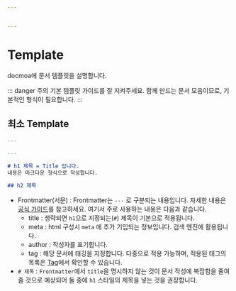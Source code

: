 ```yaml
---


---
```


# Template

docmoa에 문서 템플릿을 설명합니다.

::: danger 주의
기본 템플릿 가이드를 잘 지켜주세요. 함께 만드는 문서 모음이므로, 기본적인 형식이 필요합니다.
:::

## 최소 Template

```md {1,2,6,7}
---

---

# h1 제목 = Title 입니다.
내용은 마크다운 형식으로 작성합니다.

## h2 제목

```

- Frontmatter(서문) : Frontmatter는 `---` 로 구분되는 내용입니다. 자세한 내용은 [공식 가이드](https://vuepress.vuejs.org/guide/frontmatter.html)를 참고하세요. 여기서 주로 사용하는 내용은 다음과 같습니다.
  - title : 생략되면 `h1`으로 지정되는(`#`) 제목이 기본으로 적용됩니다.
  - meta : html 구성시 `meta` 에 추가 기입되는 정보입니다. 검색 엔진에 활용됩니다.
  - author : 작성자를 표기합니다.
  - tag : 해당 문서에 태깅을 지정합니다. 다중으로 적용 가능하며, 적용된 태그의 목록은 [Tag](/98-tags)에서 확인할 수 있습니다.
- `# 제목` : `Frontmatter`에서 `title`을 명시하지 않는 것이 문서 작성에 복잡함을 줄여줄 것으로 예상되어 둘 중에 `h1` 스타일의 제목을 넣는 것을 권장합니다.
